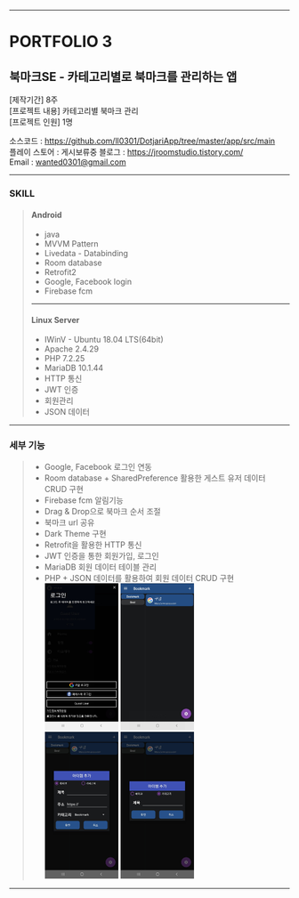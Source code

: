 * * *
# PORTFOLIO 3 
## 북마크SE - 카테고리별로 북마크를 관리하는 앱 

[제작기간] 8주     
[프로젝트 내용] 카테고리별 북마크 관리    
[프로젝트 인원] 1명    

소스코드 : <https://github.com/ll0301/DotjariApp/tree/master/app/src/main>    
플레이 스토어 : 게시보류중
블로그 : <https://jroomstudio.tistory.com/>    
Email : <wanted0301@gmail.com>    
* * *
### SKILL
  > #### Android    
  >  * java    
  >  * MVVM Pattern
  >  * Livedata - Databinding
  >  * Room database 
  >  * Retrofit2
  >  * Google, Facebook login
  >  * Firebase fcm 
  >  ***
  > #### Linux Server
  >  * IWinV - Ubuntu 18.04 LTS(64bit)
  >  * Apache 2.4.29
  >  * PHP 7.2.25
  >  * MariaDB 10.1.44
  >  * HTTP 통신 
  >  * JWT 인증 
  >  * 회원관리 
  >  * JSON 데이터  
* * *
### 세부 기능
  >  * Google, Facebook 로그인 연동
  >  * Room database + SharedPreference 활용한 게스트 유저 데이터 CRUD 구현 
  >  * Firebase fcm 알림기능 
  >  * Drag & Drop으로 북마크 순서 조절 
  >  * 북마크 url 공유 
  >  * Dark Theme 구현 
  >  * Retrofit을 활용한 HTTP 통신 
  >  * JWT 인증을 통한 회원가입, 로그인
  >  * MariaDB 회원 데이터 테이블 관리 
  >  * PHP + JSON 데이터를 활용하여 회원 데이터 CRUD 구현   
  <img src="./GithubImage/Screenshot_login.jpg" width="30%" height="30%"></img>
  <img src="./GithubImage/Screenshot_home.jpg" width="30%" height="30%"></img>    
  <img src="./GithubImage/Screenshot_addbookmark.jpg" width="30%" height="30%"></img>
  <img src="./GithubImage/Screenshot_addCategory.jpg" width="30%" height="30%"></img>
* * *
